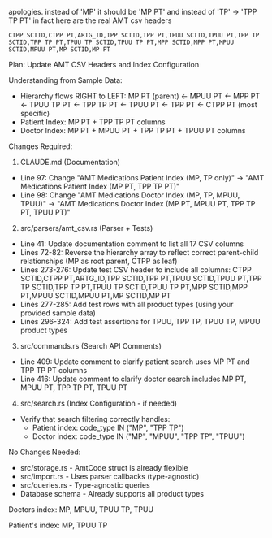 apologies. instead of 'MP' it should be 'MP PT' and instead of 'TP' -> 'TPP TP PT' in fact here are the real AMT csv headers

```csv
CTPP SCTID,CTPP PT,ARTG_ID,TPP SCTID,TPP PT,TPUU SCTID,TPUU PT,TPP TP SCTID,TPP TP PT,TPUU TP SCTID,TPUU TP PT,MPP SCTID,MPP PT,MPUU SCTID,MPUU PT,MP SCTID,MP PT
```

Plan: Update AMT CSV Headers and Index Configuration

Understanding from Sample Data:

- Hierarchy flows RIGHT to LEFT: MP PT (parent) ← MPUU PT ← MPP PT ← TPUU TP PT ← TPP TP PT ← TPUU
  PT ← TPP PT ← CTPP PT (most specific)
- Patient Index: MP PT + TPP TP PT columns
- Doctor Index: MP PT + MPUU PT + TPP TP PT + TPUU PT columns

Changes Required:

1.  CLAUDE.md (Documentation)

- Line 97: Change "AMT Medications Patient Index (MP, TP only)" → "AMT Medications Patient Index
  (MP PT, TPP TP PT)"
- Line 98: Change "AMT Medications Doctor Index (MP, TP, MPUU, TPUU)" → "AMT Medications Doctor
  Index (MP PT, MPUU PT, TPP TP PT, TPUU PT)"

2.  src/parsers/amt_csv.rs (Parser + Tests)

- Line 41: Update documentation comment to list all 17 CSV columns
- Lines 72-82: Reverse the hierarchy array to reflect correct parent-child relationships (MP as
  root parent, CTPP as leaf)
- Lines 273-276: Update test CSV header to include all columns: CTPP SCTID,CTPP PT,ARTG_ID,TPP
  SCTID,TPP PT,TPUU SCTID,TPUU PT,TPP TP SCTID,TPP TP PT,TPUU TP SCTID,TPUU TP PT,MPP SCTID,MPP
  PT,MPUU SCTID,MPUU PT,MP SCTID,MP PT
- Lines 277-285: Add test rows with all product types (using your provided sample data)
- Lines 296-324: Add test assertions for TPUU, TPP TP, TPUU TP, MPUU product types

3.  src/commands.rs (Search API Comments)

- Line 409: Update comment to clarify patient search uses MP PT and TPP TP PT columns
- Line 416: Update comment to clarify doctor search includes MP PT, MPUU PT, TPP TP PT, TPUU PT

4.  src/search.rs (Index Configuration - if needed)

- Verify that search filtering correctly handles:
  - Patient index: code_type IN ("MP", "TPP TP")
  - Doctor index: code_type IN ("MP", "MPUU", "TPP TP", "TPUU")

No Changes Needed:

- src/storage.rs - AmtCode struct is already flexible
- src/import.rs - Uses parser callbacks (type-agnostic)
- src/queries.rs - Type-agnostic queries
- Database schema - Already supports all product types

Doctors index:
MP, MPUU, TPUU TP, TPUU

Patient's index:
MP, TPUU TP

